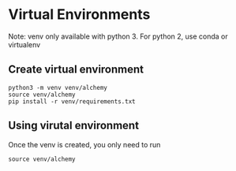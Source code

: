 # Virtual Environments

Note: venv only available with python 3. For python 2, use conda
or virtualenv

## Create virtual environment

    python3 -m venv venv/alchemy
    source venv/alchemy
    pip install -r venv/requirements.txt

## Using virutal environment

Once the venv is created, you only need to run

    source venv/alchemy
